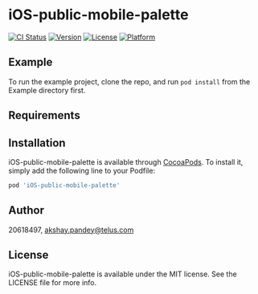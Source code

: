 # iOS-public-mobile-palette

[![CI Status](https://img.shields.io/travis/20618497/iOS-public-mobile-palette.svg?style=flat)](https://travis-ci.org/20618497/iOS-public-mobile-palette)
[![Version](https://img.shields.io/cocoapods/v/iOS-public-mobile-palette.svg?style=flat)](https://cocoapods.org/pods/iOS-public-mobile-palette)
[![License](https://img.shields.io/cocoapods/l/iOS-public-mobile-palette.svg?style=flat)](https://cocoapods.org/pods/iOS-public-mobile-palette)
[![Platform](https://img.shields.io/cocoapods/p/iOS-public-mobile-palette.svg?style=flat)](https://cocoapods.org/pods/iOS-public-mobile-palette)

## Example

To run the example project, clone the repo, and run `pod install` from the Example directory first.

## Requirements

## Installation

iOS-public-mobile-palette is available through [CocoaPods](https://cocoapods.org). To install
it, simply add the following line to your Podfile:

```ruby
pod 'iOS-public-mobile-palette'
```

## Author

20618497, akshay.pandey@telus.com

## License

iOS-public-mobile-palette is available under the MIT license. See the LICENSE file for more info.

